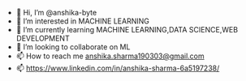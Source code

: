 - 👋 Hi, I’m @anshika-byte
- 👀 I’m interested in MACHINE LEARNING
- 🌱 I’m currently learning MACHINE LEARNING,DATA SCIENCE,WEB DEVELOPMENT
- 💞️ I’m looking to collaborate on ML
- 📫 How to reach me anshika.sharma190303@gmail.com
- 📫 https://www.linkedin.com/in/anshika-sharma-6a5197238/
<!---
anshika-byte/anshika-byte is a ✨ special ✨ repository because its `README.md` (this file) appears on your GitHub profile.
You can click the Preview link to take a look at your changes.
--->
